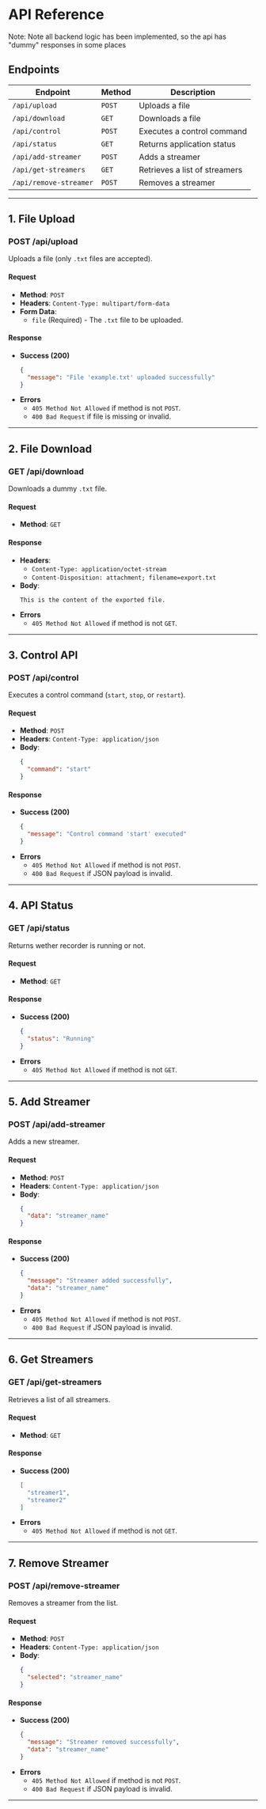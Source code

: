 # API Reference 

Note: Note all backend logic has been implemented, so the api has "dummy" responses in some places

## Endpoints
| Endpoint               | Method | Description |
|------------------------|--------|-------------|
| `/api/upload`         | `POST` | Uploads a file |
| `/api/download`       | `GET`  | Downloads a file |
| `/api/control`        | `POST` | Executes a control command |
| `/api/status`        | `GET`  | Returns application status |
| `/api/add-streamer`   | `POST` | Adds a streamer |
| `/api/get-streamers`  | `GET`  | Retrieves a list of streamers |
| `/api/remove-streamer` | `POST` | Removes a streamer |
---

## **1. File Upload**
### **POST /api/upload**
Uploads a file (only `.txt` files are accepted).

#### **Request**
- **Method**: `POST`
- **Headers**: `Content-Type: multipart/form-data`
- **Form Data**:
  - `file` (Required) - The `.txt` file to be uploaded.

#### **Response**
- **Success (200)**
  ```json
  {
    "message": "File 'example.txt' uploaded successfully"
  }
  ```
- **Errors**
  - `405 Method Not Allowed` if method is not `POST`.
  - `400 Bad Request` if file is missing or invalid.

---

## **2. File Download**
### **GET /api/download**
Downloads a dummy `.txt` file.

#### **Request**
- **Method**: `GET`

#### **Response**
- **Headers**:
  - `Content-Type: application/octet-stream`
  - `Content-Disposition: attachment; filename=export.txt`
- **Body**:
  ```
  This is the content of the exported file.
  ```
- **Errors**
  - `405 Method Not Allowed` if method is not `GET`.

---

## **3. Control API**
### **POST /api/control**
Executes a control command (`start`, `stop`, or `restart`).

#### **Request**
- **Method**: `POST`
- **Headers**: `Content-Type: application/json`
- **Body**:
  ```json
  {
    "command": "start"
  }
  ```

#### **Response**
- **Success (200)**
  ```json
  {
    "message": "Control command 'start' executed"
  }
  ```
- **Errors**
  - `405 Method Not Allowed` if method is not `POST`.
  - `400 Bad Request` if JSON payload is invalid.

---

## **4. API Status**
### **GET /api/status**
Returns wether recorder is running or not.

#### **Request**
- **Method**: `GET`

#### **Response**
- **Success (200)**
  ```json
  {
    "status": "Running"
  }
  ```
- **Errors**
  - `405 Method Not Allowed` if method is not `GET`.

---

## **5. Add Streamer**
### **POST /api/add-streamer**
Adds a new streamer.

#### **Request**
- **Method**: `POST`
- **Headers**: `Content-Type: application/json`
- **Body**:
  ```json
  {
    "data": "streamer_name"
  }
  ```

#### **Response**
- **Success (200)**
  ```json
  {
    "message": "Streamer added successfully",
    "data": "streamer_name"
  }
  ```
- **Errors**
  - `405 Method Not Allowed` if method is not `POST`.
  - `400 Bad Request` if JSON payload is invalid.

---

## **6. Get Streamers**
### **GET /api/get-streamers**
Retrieves a list of all streamers.

#### **Request**
- **Method**: `GET`

#### **Response**
- **Success (200)**
  ```json
  [
    "streamer1",
    "streamer2"
  ]
  ```
- **Errors**
  - `405 Method Not Allowed` if method is not `GET`.

---

## **7. Remove Streamer**
### **POST /api/remove-streamer**
Removes a streamer from the list.

#### **Request**
- **Method**: `POST`
- **Headers**: `Content-Type: application/json`
- **Body**:
  ```json
  {
    "selected": "streamer_name"
  }
  ```

#### **Response**
- **Success (200)**
  ```json
  {
    "message": "Streamer removed successfully",
    "data": "streamer_name"
  }
  ```
- **Errors**
  - `405 Method Not Allowed` if method is not `POST`.
  - `400 Bad Request` if JSON payload is invalid.

---

